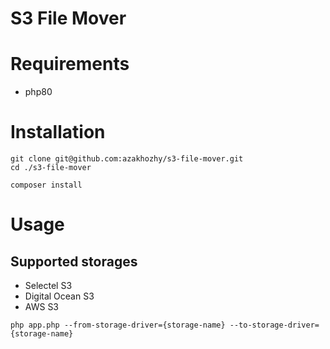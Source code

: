 # S3 File Mover

# Requirements

- php80

# Installation
```
git clone git@github.com:azakhozhy/s3-file-mover.git
cd ./s3-file-mover
```

```
composer install
```

# Usage

## Supported storages

- Selectel S3
- Digital Ocean S3
- AWS S3

```
php app.php --from-storage-driver={storage-name} --to-storage-driver={storage-name}
```
